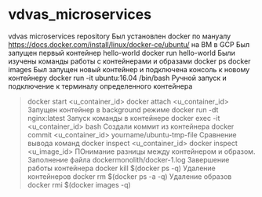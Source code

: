 # vdvas_microservices
vdvas microservices repository
Был установлен docker по мануалу https://docs.docker.com/install/linux/docker-ce/ubuntu/ на ВМ в GCP
Был запущен первый контейнер hello-world
docker run hello-world 
Были изучены команды работы с контейнерами и образами
docker ps 
docker images
Был запущен новый контейнер и подключена консоль к новому контейнеру
docker run -it ubuntu:16.04 /bin/bash 
Ручной запуск и подключение к терминалу определенного контейнера
> docker start <u_container_id>
> docker attach <u_container_id>
Запущен контейнер в background режиме
docker run -dt nginx:latest
Запуск команды в контейнере
docker exec -it <u_container_id> bash
Создали коммит из контейнера
docker commit <u_container_id> yourname/ubuntu-tmp-file 
Сравнение вывода команд
>docker inspect <u_container_id>
>docker inspect <u_image_id>
ПОнимание разницы между контейнером и образом.
Заполнение файла dockermonolith/docker-1.log
Завершение работы контейнера
docker kill $(docker ps -q) 
Удаление контейнеров
>docker rm $(docker ps -a -q)
Удаление образов
docker rmi $(docker images -q) 

